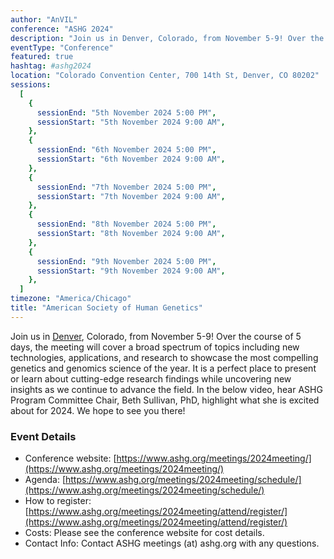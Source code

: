 ```yaml
---
author: "AnVIL"
conference: "ASHG 2024"
description: "Join us in Denver, Colorado, from November 5-9! Over the course of 5 days, the meeting will cover a broad spectrum of topics including new technologies, applications, and research to showcase the most compelling genetics and genomics science of the year."
eventType: "Conference"
featured: true
hashtag: #ashg2024
location: "Colorado Convention Center, 700 14th St, Denver, CO 80202"
sessions:
  [
    {
      sessionEnd: "5th November 2024 5:00 PM",
      sessionStart: "5th November 2024 9:00 AM",
    },
    {
      sessionEnd: "6th November 2024 5:00 PM",
      sessionStart: "6th November 2024 9:00 AM",
    },
    {
      sessionEnd: "7th November 2024 5:00 PM",
      sessionStart: "7th November 2024 9:00 AM",
    },
    {
      sessionEnd: "8th November 2024 5:00 PM",
      sessionStart: "8th November 2024 9:00 AM",
    },
    {
      sessionEnd: "9th November 2024 5:00 PM",
      sessionStart: "9th November 2024 9:00 AM",
    },
  ]
timezone: "America/Chicago"
title: "American Society of Human Genetics"
---
```


<event-hero></event-hero>

Join us in [Denver](https://denverconvention.com/), Colorado, from November 5-9! Over the course of 5 days, the meeting will cover a broad spectrum of topics including new technologies, applications, and research to showcase the most compelling genetics and genomics science of the year. It is a perfect place to present or learn about cutting-edge research findings while uncovering new insights as we continue to advance the field. In the below video, hear ASHG Program Committee Chair, Beth Sullivan, PhD, highlight what she is excited about for 2024. We hope to see you there!

### Event Details

- Conference website: [https://www.ashg.org/meetings/2024meeting/](https://www.ashg.org/meetings/2024meeting/)
- Agenda: [https://www.ashg.org/meetings/2024meeting/schedule/](https://www.ashg.org/meetings/2024meeting/schedule/)
- How to register: [https://www.ashg.org/meetings/2024meeting/attend/register/](https://www.ashg.org/meetings/2024meeting/attend/register/)
- Costs: Please see the conference website for cost details.
- Contact Info: Contact ASHG meetings (at) ashg.org with any questions.
